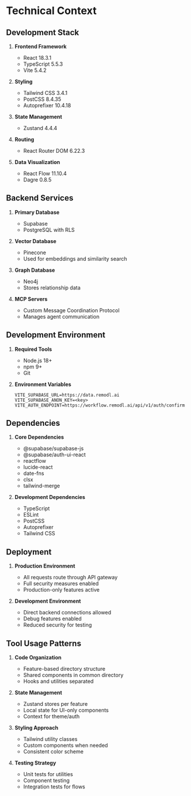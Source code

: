 # Technical Context

## Development Stack
1. **Frontend Framework**
   - React 18.3.1
   - TypeScript 5.5.3
   - Vite 5.4.2

2. **Styling**
   - Tailwind CSS 3.4.1
   - PostCSS 8.4.35
   - Autoprefixer 10.4.18

3. **State Management**
   - Zustand 4.4.4

4. **Routing**
   - React Router DOM 6.22.3

5. **Data Visualization**
   - React Flow 11.10.4
   - Dagre 0.8.5

## Backend Services
1. **Primary Database**
   - Supabase
   - PostgreSQL with RLS

2. **Vector Database**
   - Pinecone
   - Used for embeddings and similarity search

3. **Graph Database**
   - Neo4j
   - Stores relationship data

4. **MCP Servers**
   - Custom Message Coordination Protocol
   - Manages agent communication

## Development Environment
1. **Required Tools**
   - Node.js 18+
   - npm 9+
   - Git

2. **Environment Variables**
   ```
   VITE_SUPABASE_URL=https://data.remodl.ai
   VITE_SUPABASE_ANON_KEY=<key>
   VITE_AUTH_ENDPOINT=https://workflow.remodl.ai/api/v1/auth/confirm
   ```

## Dependencies
1. **Core Dependencies**
   - @supabase/supabase-js
   - @supabase/auth-ui-react
   - reactflow
   - lucide-react
   - date-fns
   - clsx
   - tailwind-merge

2. **Development Dependencies**
   - TypeScript
   - ESLint
   - PostCSS
   - Autoprefixer
   - Tailwind CSS

## Deployment
1. **Production Environment**
   - All requests route through API gateway
   - Full security measures enabled
   - Production-only features active

2. **Development Environment**
   - Direct backend connections allowed
   - Debug features enabled
   - Reduced security for testing

## Tool Usage Patterns
1. **Code Organization**
   - Feature-based directory structure
   - Shared components in common directory
   - Hooks and utilities separated

2. **State Management**
   - Zustand stores per feature
   - Local state for UI-only components
   - Context for theme/auth

3. **Styling Approach**
   - Tailwind utility classes
   - Custom components when needed
   - Consistent color scheme

4. **Testing Strategy**
   - Unit tests for utilities
   - Component testing
   - Integration tests for flows
